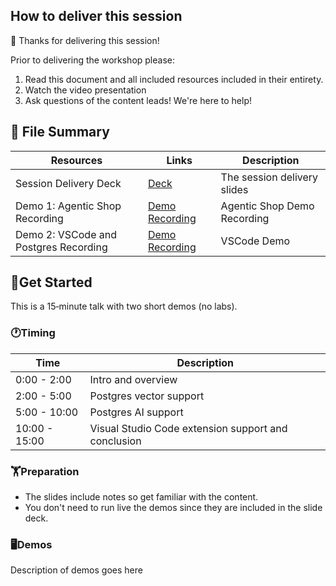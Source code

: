 ## How to deliver this session

🥇 Thanks for delivering this session!

Prior to delivering the workshop please:

1. Read this document and all included resources included in their entirety.
2. Watch the video presentation
3. Ask questions of the content leads! We're here to help!


## 📁 File Summary

| Resources          | Links                            | Description |
|-------------------|----------------------------------|-------------------|
| Session Delivery Deck     |  [Deck](https://aka.ms/AAy25c0) | The session delivery slides |
| Demo 1: Agentic Shop Recording | [Demo Recording](https://aka.ms/AAy1xkd) | Agentic Shop Demo Recording |
| Demo 2: VSCode and Postgres Recording  | [Demo Recording](https://aka.ms/AAy1xke) | VSCode Demo |

## 🚀Get Started

This is a 15‑minute talk with two short demos (no labs).

### 🕐Timing

| Time        | Description 
--------------|-------------
0:00 - 2:00   | Intro and overview
2:00 - 5:00   | Postgres vector support
5:00 - 10:00  | Postgres AI support
10:00 - 15:00 | Visual Studio Code extension support and conclusion

### 🏋️Preparation

- The slides include notes so get familiar with the content.
- You don't need to run live the demos since they are included in the slide deck.

### 🖥️Demos

Description of demos goes here
